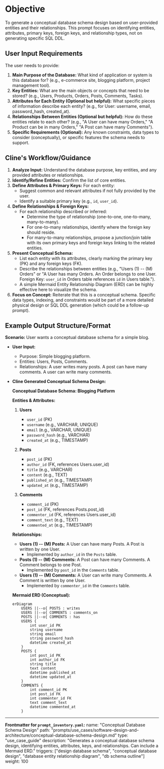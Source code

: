# Objective
To generate a conceptual database schema design based on user-provided entities and their relationships. This prompt focuses on identifying entities, attributes, primary keys, foreign keys, and relationship types, not on generating specific SQL DDL.

## User Input Requirements
The user needs to provide:
1.  **Main Purpose of the Database:** What kind of application or system is this database for? (e.g., e-commerce site, blogging platform, project management tool).
2.  **Key Entities:** What are the main objects or concepts that need to be stored? (e.g., Users, Products, Orders, Posts, Comments, Tasks).
3.  **Attributes for Each Entity (Optional but helpful):** What specific pieces of information describe each entity? (e.g., for User: username, email, password_hash, created_at).
4.  **Relationships Between Entities (Optional but helpful):** How do these entities relate to each other? (e.g., "A User can have many Orders," "A Product can be in many Orders," "A Post can have many Comments").
5.  **Specific Requirements (Optional):** Any known constraints, data types to consider (conceptually), or specific features the schema needs to support.

## Cline's Workflow/Guidance
1.  **Analyze Input:** Understand the database purpose, key entities, and any provided attributes or relationships.
2.  **Identify/Refine Entities:** Confirm the list of core entities.
3.  **Define Attributes & Primary Keys:** For each entity:
    *   Suggest common and relevant attributes if not fully provided by the user.
    *   Identify a suitable primary key (e.g., `id`, `user_id`).
4.  **Define Relationships & Foreign Keys:**
    *   For each relationship described or inferred:
        *   Determine the type of relationship (one-to-one, one-to-many, many-to-many).
        *   For one-to-many relationships, identify where the foreign key should reside.
        *   For many-to-many relationships, propose a junction/join table with its own primary keys and foreign keys linking to the related entities.
5.  **Present Conceptual Schema:**
    *   List each entity with its attributes, clearly marking the primary key (PK) and any foreign keys (FK).
    *   Describe the relationships between entities (e.g., "Users (1) -- (M) Orders" or "A User has many Orders. An Order belongs to one User. Foreign Key: `user_id` in Orders table references `id` in Users table.").
    *   A simple Mermaid Entity Relationship Diagram (ERD) can be highly effective here to visualize the schema.
6.  **Focus on Concept:** Reiterate that this is a conceptual schema. Specific data types, indexing, and constraints would be part of a more detailed physical design or SQL DDL generation (which could be a follow-up prompt).

## Example Output Structure/Format
**Scenario:** User wants a conceptual database schema for a simple blog.
*   **User Input:**
    *   Purpose: Simple blogging platform.
    *   Entities: Users, Posts, Comments.
    *   Relationships: A user writes many posts. A post can have many comments. A user can write many comments.

*   **Cline Generated Conceptual Schema Design:**

    **Conceptual Database Schema: Blogging Platform**

    **Entities & Attributes:**

    1.  **Users**
        *   `user_id` (PK)
        *   `username` (e.g., VARCHAR, UNIQUE)
        *   `email` (e.g., VARCHAR, UNIQUE)
        *   `password_hash` (e.g., VARCHAR)
        *   `created_at` (e.g., TIMESTAMP)

    2.  **Posts**
        *   `post_id` (PK)
        *   `author_id` (FK, references Users.user_id)
        *   `title` (e.g., VARCHAR)
        *   `content` (e.g., TEXT)
        *   `published_at` (e.g., TIMESTAMP)
        *   `updated_at` (e.g., TIMESTAMP)

    3.  **Comments**
        *   `comment_id` (PK)
        *   `post_id` (FK, references Posts.post_id)
        *   `commenter_id` (FK, references Users.user_id)
        *   `comment_text` (e.g., TEXT)
        *   `commented_at` (e.g., TIMESTAMP)

    **Relationships:**

    *   **Users (1) -- (M) Posts:** A User can have many Posts. A Post is written by one User.
        *   Implemented by `author_id` in the `Posts` table.
    *   **Posts (1) -- (M) Comments:** A Post can have many Comments. A Comment belongs to one Post.
        *   Implemented by `post_id` in the `Comments` table.
    *   **Users (1) -- (M) Comments:** A User can write many Comments. A Comment is written by one User.
        *   Implemented by `commenter_id` in the `Comments` table.

    **Mermaid ERD (Conceptual):**
    ```mermaid
    erDiagram
        USERS ||--o{ POSTS : writes
        USERS ||--o{ COMMENTS : comments_on
        POSTS ||--o{ COMMENTS : has
        USERS {
            int user_id PK
            string username
            string email
            string password_hash
            datetime created_at
        }
        POSTS {
            int post_id PK
            int author_id FK
            string title
            text content
            datetime published_at
            datetime updated_at
        }
        COMMENTS {
            int comment_id PK
            int post_id FK
            int commenter_id FK
            text comment_text
            datetime commented_at
        }
    ```

---
**Frontmatter for `prompt_inventory.yaml`:**
name: "Conceptual Database Schema Design"
path: "prompts/use_cases/software-design-and-architecture/conceptual-database-schema-design.md"
type: "use_case_guide"
description: "Generates a conceptual database schema design, identifying entities, attributes, keys, and relationships. Can include a Mermaid ERD."
triggers: ["design database schema", "conceptual database design", "database entity relationship diagram", "db schema outline"]
weight: 100
